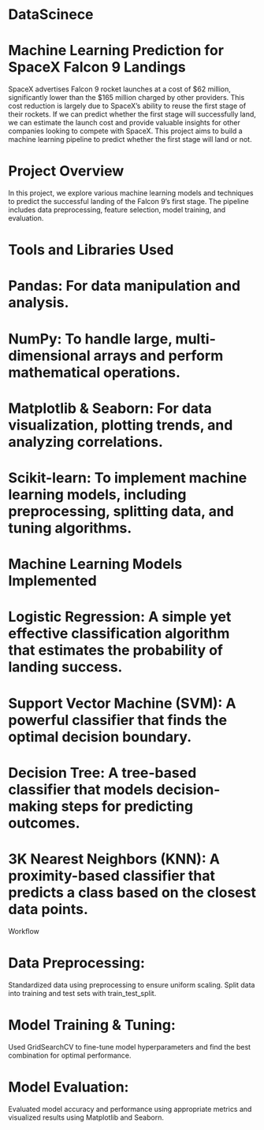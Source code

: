 # DataScinece
# Machine Learning Prediction for SpaceX Falcon 9 Landings
SpaceX advertises Falcon 9 rocket launches at a cost of $62 million, significantly lower than the $165 million charged by other providers. This cost reduction is largely due to SpaceX’s ability to reuse the first stage of their rockets. If we can predict whether the first stage will successfully land, we can estimate the launch cost and provide valuable insights for other companies looking to compete with SpaceX. This project aims to build a machine learning pipeline to predict whether the first stage will land or not.

# Project Overview
In this project, we explore various machine learning models and techniques to predict the successful landing of the Falcon 9’s first stage. The pipeline includes data preprocessing, feature selection, model training, and evaluation.

# Tools and Libraries Used
# Pandas: For data manipulation and analysis.
# NumPy: To handle large, multi-dimensional arrays and perform mathematical operations.
# Matplotlib & Seaborn: For data visualization, plotting trends, and analyzing correlations.
# Scikit-learn: To implement machine learning models, including preprocessing, splitting data, and tuning algorithms.
# Machine Learning Models Implemented
# Logistic Regression: A simple yet effective classification algorithm that estimates the probability of landing success.
# Support Vector Machine (SVM): A powerful classifier that finds the optimal decision boundary.
# Decision Tree: A tree-based classifier that models decision-making steps for predicting outcomes.
# 3K Nearest Neighbors (KNN): A proximity-based classifier that predicts a class based on the closest data points.
Workflow
# Data Preprocessing:
Standardized data using preprocessing to ensure uniform scaling.
Split data into training and test sets with train_test_split.
# Model Training & Tuning:
Used GridSearchCV to fine-tune model hyperparameters and find the best combination for optimal performance.
# Model Evaluation:
Evaluated model accuracy and performance using appropriate metrics and visualized results using Matplotlib and Seaborn.
